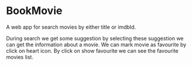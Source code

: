 # BookMovie
A web app for search movies by either title or imdbId.

During search we get some suggestion by selecting these suggestion we can get the information about a movie.
We can mark movie as favourite by click on heart icon.
By click on show favourite we can see the favourite movies list.



